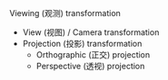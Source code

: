 

Viewing (观测) transformation
- View (视图) / Camera transformation
- Projection (投影) transformation
    - Orthographic (正交) projection
    - Perspective (透视) projection